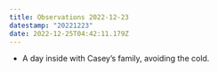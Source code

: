 ```yaml
---
title: Observations 2022-12-23
datestamp: "20221223"
date: 2022-12-25T04:42:11.179Z
---
```

- A day inside with Casey’s family, avoiding the cold.
